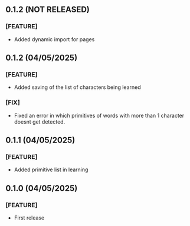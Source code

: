 ## 0.1.2 (NOT RELEASED)

### [FEATURE]

- Added dynamic import for pages

## 0.1.2 (04/05/2025)

### [FEATURE]

- Added saving of the list of characters being learned

### [FIX]

- Fixed an error in which primitives of words with more than 1 character doesnt get detected.

## 0.1.1 (04/05/2025)

### [FEATURE]

- Added primitive list in learning

## 0.1.0 (04/05/2025)

### [FEATURE]

- First release

